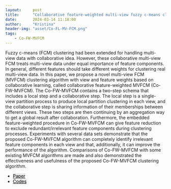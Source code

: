 ```yaml
---
layout:     post
title:      "Collaborative feature-weighted multi-view fuzzy c-means clustering"
date:       2024-03-14 11:18:00
author:     "Kristina"
header-img: "asset/Co-FL-MV-FCM.png"
tags:
    - Co-FW-MVFCM
---
```


<div class="content">
<p>
Fuzzy c-means (FCM) clustering had been extended for handling multi-view data with collaborative idea. However, these collaborative multi-view FCM treats multi-view data under equal importance of feature components. In general, different features should take different weights for clustering real multi-view data. In this paper, we propose a novel multi-view FCM (MVFCM) clustering algorithm with view and feature weights based on collaborative learning, called collaborative feature-weighted MVFCM (Co-FW-MVFCM). The Co-FW-MVFCM contains a two-step schema that includes a local step and a collaborative step. The local step is a single-view partition process to produce local partition clustering in each view, and the collaborative step is sharing information of their memberships between different views. These two steps are then continuing by an aggregation way to get a global result after collaboration. Furthermore, the embedded feature-weighted procedure in Co-FW-MVFCM can give feature reduction to exclude redundant/irrelevant feature components during clustering processes. Experiments with several data sets demonstrate that the proposed Co-FW-MVFCM algorithm can completely identify irrelevant feature components in each view and that, additionally, it can improve the performance of the algorithm. Comparisons of Co-FW-MVFCM with some existing MVFCM algorithms are made and also demonstrated the effectiveness and usefulness of the proposed Co-FW-MVFCM clustering algorithm.</p>
<ul class="actions">
<li><a href="https://www.sciencedirect.com/science/article/abs/pii/S003132032100251X" class="button"
style="color: black;background-color: rgba(75, 75, 76, 0.100);">Paper</a></li>
<li><a href="https://github.com/kpnaga08/Co-FW-MVFCM" class="button"
style="color: black;background-color: rgba(75, 75, 76, 0.100);">Codes</a>
</li>
</ul>
</div>
